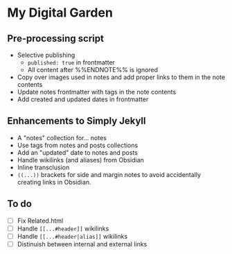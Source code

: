 # My Digital Garden

## Pre-processing script
- Selective publishing
  - `published: true` in frontmatter
  - All content after %%ENDNOTE%% is ignored
- Copy over images used in notes and add proper links to them in the note contents
- Update notes frontmatter with tags in the note contents
- Add created and updated dates in frontmatter


## Enhancements to Simply Jekyll
- A "notes" collection for... notes
- Use tags from notes and posts collections
- Add an "updated" date to notes and posts
- Handle wikilinks (and aliases) from Obsidian
- Inline transclusion
- `((...))` brackets for side and margin notes to avoid accidentally creating links in Obsidian.

## To do

- [ ] Fix Related.html
- [ ] Handle `[[...#header]]` wikilinks
- [ ] Handle `[[...#header|alias]]` wikilinks
- [ ] Distinuish between internal and external links
